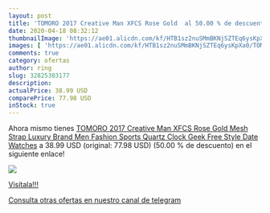 ```yaml
---
layout: post
title: 'TOMORO 2017 Creative Man XFCS Rose Gold  al 50.00 % de descuento'
date: 2020-04-18 08:32:12
thumbnailImage: 'https://ae01.alicdn.com/kf/HTB1sz2nuSMmBKNjSZTEq6ysKpXa0/TOMORO-2017-Creative-Man-XFCS-Rose-Gold-Mesh-Strap-Luxury-Brand-Men-Fashion-Sports-Quartz-Clock.jpg_350x350._SL200_.jpg'
images: [ 'https://ae01.alicdn.com/kf/HTB1sz2nuSMmBKNjSZTEq6ysKpXa0/TOMORO-2017-Creative-Man-XFCS-Rose-Gold-Mesh-Strap-Luxury-Brand-Men-Fashion-Sports-Quartz-Clock.jpg_350x350._SL200_.jpg' ]
comments: true
category: ofertas
author: ring
slug: 32825303177
description:
actualPrice: 38.99 USD
comparePrice: 77.98 USD
inStock: true
---
```


Ahora mismo tienes [TOMORO 2017 Creative Man XFCS Rose Gold Mesh Strap Luxury Brand Men Fashion Sports Quartz Clock Geek Free Style Date Watches](https://www.amazon.com/dp/32825303177/?tag=redken08-20) a 38.99 USD (original: 77.98 USD) (50.00 %  de descuento) en el siguiente enlace!

[![](https://ae01.alicdn.com/kf/HTB1sz2nuSMmBKNjSZTEq6ysKpXa0/TOMORO-2017-Creative-Man-XFCS-Rose-Gold-Mesh-Strap-Luxury-Brand-Men-Fashion-Sports-Quartz-Clock.jpg_350x350._SL200_.jpg)](https://www.amazon.com/dp/32825303177/?tag=redken08-20)

[Visítala!!!](https://www.amazon.com/dp/32825303177/?tag=redken08-20)

[Consulta otras ofertas en nuestro canal de telegram](https://t.me/s/ofertas25)
